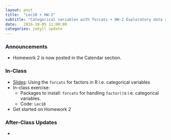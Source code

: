 ```yaml
---
layout: post
title:  "Lec10 + HW-2"
subtitle: "Categorical variables with forcats + HW-2 Exploratory data analysis."
date:   2016-10-05 11:00:00
categories: jekyll update
---
```





### Announcements

* Homework 2 is now posted in the Calendar section.



### In-Class

* <a href = "http://htmlpreview.github.io/?https://raw.githubusercontent.com/2016-09-Middlebury-Data-Science/Topics/master/Lec10%20Categorical%20variables%20with%20forcats/Lec10.html"
target = "_blank">Slides</a>: Using the `forcats` for factors in R i.e. categorical variables
* In-class exercise:
    + Packages to install: `forcats` for handling `factor()`s i.e. categorical variables.
    + Code: `Lec10`
* Get started on Homework 2




### After-Class Updates

* 
